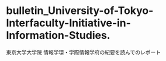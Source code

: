 # bulletin_University-of-Tokyo-Interfaculty-Initiative-in-Information-Studies.
東京大学大学院 情報学環・学際情報学府の紀要を読んでのレポート
